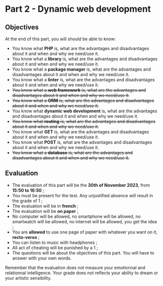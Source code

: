 # Part 2 - Dynamic web development

## Objectives

At the end of this part, you will should be able to know:

- You know what **PHP** is, what are the advantages and disadvantages about it and when and why we need/use it.
- You know what a **library** is, what are the advantages and disadvantages about it and when and why we need/use it.
- You know what a **package manager** is, what are the advantages and disadvantages about it and when and why we need/use it.
- You know what a **linter** is, what are the advantages and disadvantages about it and when and why we need/use it.
- ~~You know what a **web framework** is, what are the advantages and disadvantages about it and when and why we need/use it.~~
- ~~You know what a **ORM** is, what are the advantages and disadvantages about it and when and why we need/use it.~~
- You know what **dynamic web development** is, what are the advantages and disadvantages about it and when and why we need/use it.
- ~~You know what **routing** is, what are the advantages and disadvantages about it and when and why we need/use it.~~
- You know what **GET** is, what are the advantages and disadvantages about it and when and why we need/use it.
- You know what **POST** is, what are the advantages and disadvantages about it and when and why we need/use it.
- ~~You know what a **database** is, what are the advantages and disadvantages about it and when and why we need/use it.~~

## Evaluation

- The evaluation of this part will be the **30th of November 2023**, from **15:50 to 16:50** ;
- You must be present for the test. Any unjustified absence will result in the grade of 1 ;
- The evaluation will be in **french** ;
- The evaluation will be **on paper** ;
- No computer will be allowed, no smartphone will be allowed, no smartwatch will be allowed, no internet will be allowed, you get the idea ;
- You are **allowed** to use one page of paper with whatever you want on it, **recto-verso** ;
- You can listen to music with headphones ;
- All act of cheating will be punished by a 1 ;
- The questions will be about the objectives of this part. You will have to answer with your own words.

Remember that the evaluation does not measure your emotionnal and relationnal intelligence. Your grade does not reflects your ability to dream or your artistic sensibility.
